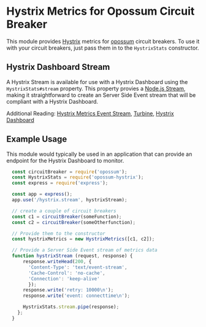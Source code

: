 # Hystrix Metrics for Opossum Circuit Breaker

This module provides [Hystrix](https://github.com/Netflix/Hystrix) metrics for
[opossum](https://github.com/nodeshift/opossum) circuit breakers. To use
it with your circuit breakers, just pass them in to the `HystrixStats`
constructor.

## Hystrix Dashboard Stream

A Hystrix Stream is available for use with a Hystrix Dashboard using the 
`HystrixStats#stream` property. This property provies a 
[Node.js Stream](https://nodejs.org/api/stream.html), making it straightforward
to create an Server Side Event stream that will be compliant with a Hystrix Dashboard.

Additional Reading: [Hystrix Metrics Event Stream](https://github.com/Netflix/Hystrix/tree/master/hystrix-contrib/hystrix-metrics-event-stream), [Turbine](https://github.com/Netflix/Turbine/wiki), [Hystrix Dashboard](https://github.com/Netflix/Hystrix/wiki/Dashboard)


## Example Usage

This module would typically be used in an application that can provide
an endpoint for the Hystrix Dashboard to monitor.

```js
  const circuitBreaker = require('opossum');
  const HystrixStats = require('opossum-hystrix');
  const express = require('express');

  const app = express();
  app.use('/hystrix.stream', hystrixStream);

  // create a couple of circuit breakers
  const c1 = circuitBreaker(someFunction);
  const c2 = circuitBreaker(someOtherfunction);

  // Provide them to the constructor
  const hystrixMetrics = new HystrixMetrics([c1, c2]);

  // Provide a Server Side Event stream of metrics data
  function hystrixStream (request, response) {
      response.writeHead(200, {
        'Content-Type': 'text/event-stream',
        'Cache-Control': 'no-cache',
        'Connection': 'keep-alive' 
        });
      response.write('retry: 10000\n');
      response.write('event: connecttime\n');

      HystrixStats.stream.pipe(response);
    };
  }
```
